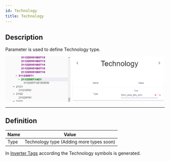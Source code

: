 ```yaml
---
id: Technology
title: Technology
---
```


## Description

Parameter is used to define Technology type.

![img](../../../../assets/docs/configuration/stations/inverters/Technology.jpg)

---

## Definition

| Name              |      Value
| -------------     | :-----------:
| Type              | Technology type (Adding more types soon)

In [Inverter Tags](../../../generation/tags/Inverters) according the Technology symbols is generated.